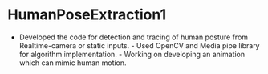 # HumanPoseExtraction1
- Developed the code for detection and tracing of human posture from Realtime-camera or static inputs.  - Used OpenCV and Media pipe library for algorithm implementation. - Working on developing an animation which can mimic human motion.
